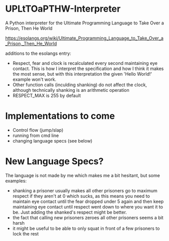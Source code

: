 # UPLtTOaPTHW-Interpreter
A Python interpreter for the Ultimate Programming Language to Take Over a Prison, Then He World

https://esolangs.org/wiki/Ultimate_Programming_Language_to_Take_Over_a_Prison,_Then_He_World

additions to the esolangs entry:

* Respect, fear and clock is recalculated every second maintaining eye contact. This is how I interpret the specification and how I think it makes the most sense, but with this interpretation the given 'Hello World!' example won't work.
* Other function calls (inculding shanking) do not affect the clock, although technically shanking is an arithmetic operation
* RESPECT_MAX is 255 by default

# Implementations to come

* Control flow (jump/slap)
* running from cmd line
* changing language specs (see below)

# New Language Specs?

The language is not made by me which makes me a bit hesitant, but some examples:

* shanking a prisoner usually makes all other prisoners go to maximum respect if they aren't at 0 which sucks, as this means you need to maintain eye contact until the fear dropped under 5 again and then keep maintaining eye contact until respect went down to where you want it to be. Just adding the shanked's respect might be better.
* the fact that calling new prisoners zeroes all other prisoners seems a bit harsh
* it might be useful to be able to only squat in front of a few prisoners to lock the rest
